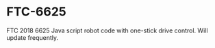 # FTC-6625
FTC 2018 6625 Java script robot code with one-stick drive control. Will update frequently. 
